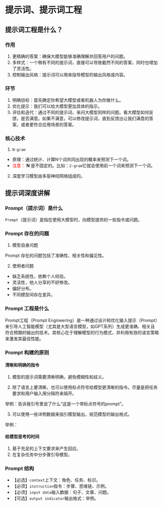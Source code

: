 # 提示词、提示词工程

## 提示词工程是什么？

### 作用

1. 更精确的答案：确保大模型能够准确理解并回答用户的问题。
2. 多样式：一个稍有不同的提示词，直接可以导致截然不同的答案，同时也增加了灵活性。
3. 控制输出风格：提示词可以用来指导模型的输出风格或内容。

### 环节

1. 明确目标：首先确定你希望大模型或者机器人为你做什么。
2. 优化提示：我们可以给大模型更加具体的指示。
3. 评估和迭代：通过不同的提示词，来问大模型同样的问题。看大模型如何反馈，是否满意。如果不满意，可以修改提示词，直到反馈出让我们满意的答案，或者更符合应用场景的答案。

### 核心技术

1. `N-gram`

- 原理：通过统计、计算N个词共同出现的概率来预测下一个词。
- <span style="color:red">注意：</span> **N** 是不固定的。比如：`2-gram`它就会使用前一个词来预测下一个词。

2. 深度学习模型由多层神经网络组成的。

## 提示词深度讲解

### Prompt（提示词）是什么

`Prompt`（提示词）是指在使用大模型时，向模型提供的一些指令或问题。

### Prompt 存在的问题

1. 模型自身问题

Prompt 存在的问题包括了准确性、相关性和偏见性。

2. 使用者问题

- 缺乏系统性，依赖个人经验。
- 灵活性，他人分享的不好修改。
- 偏好分布。
- 不同模型间存在差异。

### Prompt 工程是什么

Prompt工程（Prompt Engineering）是一种通过设计和优化输入提示（Prompt）来引导人工智能模型（尤其是大型语言模型，如GPT系列）生成更准确、相关且符合预期的输出的技术。其核心在于理解模型的行为模式，并利用有效的语言策略来激发其最佳性能。

### Prompt 构建的原则

#### 清晰和明确的指令
1. 模型的提示词需要清晰明确，避免模糊性和歧义。

2. 除了语言上要清晰，也可以使用标点符号给模型更清晰的指令。尽量是把任务要求和用户输入用分隔符来隔开。

举例：告诉我引号里说了什么“这是一个带标点符号的prompt”。

3. 可以使用一些详例数据来指引模型输出，规范模型的输出格式。

举例：

#### 给模型思考的时间

1. 基于充足的上下文要求来产生回应。
2. 在复杂任务中分步骤引导模型。


### Prompt 结构

- 【必选】`context`上下文：角色、任务、标识。
- 【必须】`instruction`指令：步骤、思维链、示例。
- 【必须】`input data`输入数据：句子、文章、问题。
- 【可选】`output indicator`输出格式：举例。


